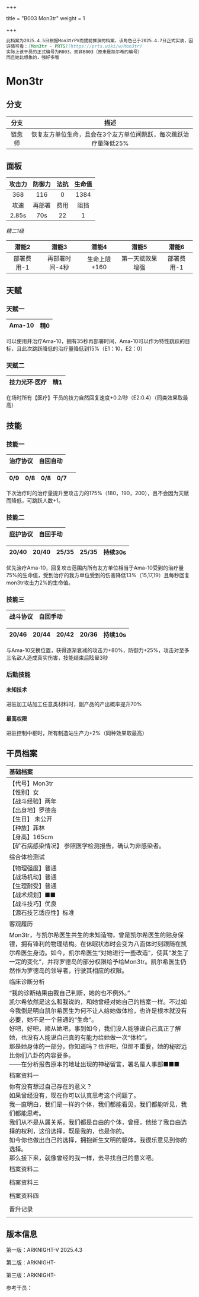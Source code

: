 +++

title = "B003 Mon3tr"
weight = 1

+++

```markdown
此档案为2025.4.5日根据Mon3trPV而提前推演的档案，该角色已于2025.4.7日正式实装，因而该档案已被归档。
详情可看：[Mon3tr - PRTS](https://prts.wiki/w/Mon3tr)
实际上该干员的正式编号为R003，而非B003（原来是凯尔希的编号）
而且她比想象的，强好多哦
```



# Mon3tr

## 分支

|  分支  |                             描述                             |
| :----: | :----------------------------------------------------------: |
| 链愈师 | 恢复友方单位生命，且会在3个友方单位间跳跃，每次跳跃治疗量降低25% |

## 面板

| 攻击力 | 防御力 | 法抗 | 生命值 |
| :----: | :----: | :--: | :----: |
|  368   |  116   |  0   |  1384  |
|  攻速  | 再部署 | 费用 |  阻挡  |
| 2.85s  |  70s   |  22  |   1    |

*精二1级*

|   潜能2    |     潜能3      |    潜能4     |      潜能5       |   潜能6    |
| :--------: | :------------: | :----------: | :--------------: | :--------: |
| 部署费用-1 | 再部署时间-4秒 | 生命上限+160 | 第一天赋效果增强 | 部署费用-1 |

## 天赋
### 天赋一 

| Ama-10 | 精0  |
| ------ | ---- |

可以使用并治疗Ama-10，拥有35秒再部署时间，Ama-10可以作为特性跳跃的目标，且此次跳跃降低的治疗量降低到15%（E1：10，E2：0）

### 天赋二

| 技力光环·医疗 | 精1  |
| ------------- | ---- |

在场时所有【医疗】干员的技力自然回复速度+0.2/秒（E2:0.4）（同类效果取最高）

## 技能

### 技能一

| 治疗协议 |自回自动    |
| ---- | ---- |

| 0/9  | 0/8  | 0/8  | 0/7  |      |
| ---- | ---- | ---- | ---- | ---- |

下次治疗时的治疗量提升至攻击力的175%（180，190，200），且不会因为天赋而降低，可跳跃人数+1。

### 技能二

| 庇护协议 |自回手动    |
| ---- | ---- |

| 20/40 | 20/40 | 25/35 | 25/35 | 持续30s |
| ----- | ----- | ----- | ----- | ------- |

优先治疗Ama-10，回复攻击范围内所有友方单位相当于Ama-10受到的治疗量75%的生命值，受到治疗的我方单位受到的伤害降低13%（15,17,19）且每秒回复mon3tr攻击力2%的生命值。

### 技能三

| 战斗协议 |自回手动    |
| ---- | ---- |

| 20/46 | 20/44 | 20/42 | 20/36 | 持续10s |
| ----- | ----- | ----- | ----- | ------- |

与Ama-10交换位置，获得逐渐衰减的攻击力+80%，防御力+25%，攻击对至多三名敌人造成真实伤害，技能结束后眩晕3秒

### 后勤技能

#### 未知技术

进驻加工站加工任意类材料时，副产品的产出概率提升70%

#### 最高权限

进驻控制中枢时，所有制造站生产力+2%（同种效果取最高）

## 干员档案

| 基础档案                                                     |
| :----------------------------------------------------------- |
| 【代号】Mon3tr <br />【性别】女 <br />【战斗经验】两年<br />【出身地】罗德岛<br />【生日】 未公开<br />【种族】菲林 <br />【身高】165cm <br />【矿石病感染情况】 参照医学检测报告，确认为非感染者。 |
| 综合体检测试                                                 |
| 【物理强度】普通<br/>【战场机动】普通<br/>【生理耐受】普通<br/>【战术规划】■■<br/>【战斗技巧】优良<br/>【源石技艺适应性】标准 |
| 客观履历                                                     |
| Mon3tr，与凯尔希医生共生的未知造物，曾是凯尔希医生的贴身保镖，拥有锋利的物理结构。在休眠状态时会变为八面体时刻跟随在凯尔希医生身边。如今，凯尔希医生“对她进行一些改造”，使其“发生了一定的变化”，并将罗德岛的部分权限给予给Mon3tr。凯尔希医生仍然作为罗德岛的领导者，行驶其相应的权限。 |
| 临床诊断分析                                                 |
| “我的诊断结果由我自己判断，她的也不例外。”<br />凯尔希依然是这么和我说的，和她曾经对她自己的档案一样。不过如今我倒是明白凯尔希医生为何不让人给她做体检，也许是根本就没有必要，她不是一个普通的“生命”。<br />好吧，好吧，顺从她吧，事到如今，我们没人能够说自己真正了解她，也没有人能说自己真的有能力给她做一次“体检”。<br />那是她身体的一部分，你知道吗？也许吧，但那不重要，她的秘密远比你们八卦的内容要多。<br />——在分析报告原本的地址出现的神秘留言，署名是人事部■■■ |
| 档案资料一                                                   |
| 你有没有想过自己存在的意义？<br />如果曾经没有，现在你可以认真思考这个问题了。<br />我一直明白，我们是一样的个体，我们都能看见，我们都能听见，我们都能思考。<br />我们从不是从属关系，我们都是自由的个体，曾经，他给了我自由选择的权利，这份选择，既是我的，也是你的。<br />如今你也做出自己的选择，拥抱新生文明的躯体，我很乐意见到你的选择。<br />那么接下来，就像曾经的我一样，去寻找自己的意义吧。 |
| 档案资料二                                                   |
|                                                              |
| 档案资料三                                                   |
|                                                              |
| 档案资料四                                                   |
|                                                              |
| 晋升记录                                                     |
|                                                              |



## 版本信息

第一版：ARKNIGHT-V 2025.4.3

第二版：ARKNIGHT-

第三版：ARKNIGHT-

参考干员：

